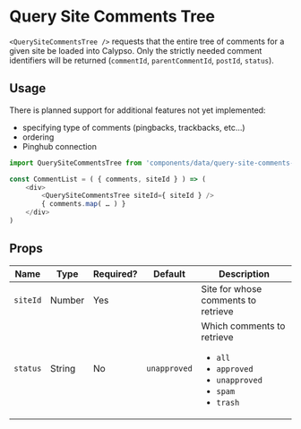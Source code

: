 # Query Site Comments Tree

`<QuerySiteCommentsTree />` requests that the entire tree of comments for a given site be loaded into Calypso.
Only the strictly needed comment identifiers will be returned (`commentId`, `parentCommentId`, `postId`, `status`).

## Usage

There is planned support for additional features not yet implemented:

- specifying type of comments (pingbacks, trackbacks, etc…)
- ordering
- Pinghub connection

```js
import QuerySiteCommentsTree from 'components/data/query-site-comments-tree'

const CommentList = ( { comments, siteId } ) => (
	<div>
		<QuerySiteCommentsTree siteId={ siteId } />
		{ comments.map( … ) }
	</div>
)
```

## Props

| Name     | Type   | Required? | Default      | Description                                                                                                                     |
| -------- | ------ | --------- | ------------ | ------------------------------------------------------------------------------------------------------------------------------- |
| `siteId` | Number | Yes       |              | Site for whose comments to retrieve                                                                                             |
| `status` | String | No        | `unapproved` | Which comments to retrieve<br /> <ul><li>`all`</li><li>`approved`</li><li>`unapproved`</li><li>`spam`</li><li>`trash`</li></ul> |

